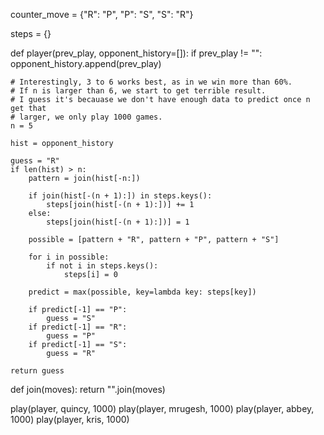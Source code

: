 counter_move = {"R": "P", "P": "S", "S": "R"}

steps = {}

def player(prev_play, opponent_history=[]):
    if prev_play != "":
        opponent_history.append(prev_play)

    # Interestingly, 3 to 6 works best, as in we win more than 60%.
    # If n is larger than 6, we start to get terrible result.
    # I guess it's becauase we don't have enough data to predict once n get that
    # larger, we only play 1000 games.
    n = 5

    hist = opponent_history

    guess = "R"
    if len(hist) > n:
        pattern = join(hist[-n:])

        if join(hist[-(n + 1):]) in steps.keys():
            steps[join(hist[-(n + 1):])] += 1
        else:
            steps[join(hist[-(n + 1):])] = 1

        possible = [pattern + "R", pattern + "P", pattern + "S"]

        for i in possible:
            if not i in steps.keys():
                steps[i] = 0

        predict = max(possible, key=lambda key: steps[key])

        if predict[-1] == "P":
            guess = "S"
        if predict[-1] == "R":
            guess = "P"
        if predict[-1] == "S":
            guess = "R"

    return guess


def join(moves):
    return "".join(moves)


play(player, quincy, 1000)
play(player, mrugesh, 1000)
play(player, abbey, 1000)
play(player, kris, 1000)